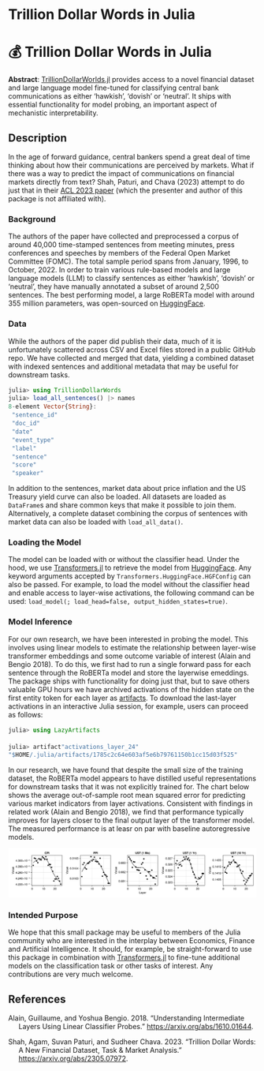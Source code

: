 # Trillion Dollar Words in Julia

# 💰 Trillion Dollar Words in Julia

**Abstract**: [TrillionDollarWorlds.jl](https://github.com/pat-alt/TrillionDollarWords.jl) provides access to a novel financial dataset and large language model fine-tuned for classifying central bank communications as either ‘hawkish’, ‘dovish’ or ‘neutral’. It ships with essential functionality for model probing, an important aspect of mechanistic interpretability.

## Description

In the age of forward guidance, central bankers spend a great deal of time thinking about how their communications are perceived by markets. What if there was a way to predict the impact of communications on financial markets directly from text? Shah, Paturi, and Chava (2023) attempt to do just that in their [ACL 2023 paper](https://arxiv.org/abs/2305.07972) (which the presenter and author of this package is not affiliated with).

### Background

The authors of the paper have collected and preprocessed a corpus of around 40,000 time-stamped sentences from meeting minutes, press conferences and speeches by members of the Federal Open Market Committee (FOMC). The total sample period spans from January, 1996, to October, 2022. In order to train various rule-based models and large language models (LLM) to classify sentences as either ‘hawkish’, ‘dovish’ or ‘neutral’, they have manually annotated a subset of around 2,500 sentences. The best performing model, a large RoBERTa model with around 355 million parameters, was open-sourced on [HuggingFace](https://huggingface.co/gtfintechlab/FOMC-RoBERTa?text=A+very+hawkish+stance+excerted+by+the+doves).

### Data

While the authors of the paper did publish their data, much of it is unfortunately scattered across CSV and Excel files stored in a public GitHub repo. We have collected and merged that data, yielding a combined dataset with indexed sentences and additional metadata that may be useful for downstream tasks.

``` julia
julia> using TrillionDollarWords
julia> load_all_sentences() |> names
8-element Vector{String}:
 "sentence_id"
 "doc_id"
 "date"
 "event_type"
 "label"
 "sentence"
 "score"
 "speaker"
```

In addition to the sentences, market data about price inflation and the US Treasury yield curve can also be loaded. All datasets are loaded as `DataFrame`s and share common keys that make it possible to join them. Alternatively, a complete dataset combining the corpus of sentences with market data can also be loaded with `load_all_data()`.

### Loading the Model

The model can be loaded with or without the classifier head. Under the hood, we use [Transformers.jl](https://github.com/chengchingwen/Transformers.jl) to retrieve the model from [HuggingFace](https://huggingface.co/gtfintechlab/FOMC-RoBERTa?text=A+very+hawkish+stance+excerted+by+the+doves). Any keyword arguments accepted by `Transformers.HuggingFace.HGFConfig` can also be passed. For example, to load the model without the classifier head and enable access to layer-wise activations, the following command can be used: `load_model(; load_head=false, output_hidden_states=true)`.

### Model Inference

For our own research, we have been interested in probing the model. This involves using linear models to estimate the relationship between layer-wise transformer embeddings and some outcome variable of interest (Alain and Bengio 2018). To do this, we first had to run a single forward pass for each sentence through the RoBERTa model and store the layerwise emeddings. The package ships with functionality for doing just that, but to save others valuable GPU hours we have archived activations of the hidden state on the first entity token for each layer as [artifacts](https://github.com/pat-alt/TrillionDollarWords.jl/releases/tag/activations_2024-01-17). To download the last-layer activations in an interactive Julia session, for example, users can proceed as follows:

``` julia
julia> using LazyArtifacts

julia> artifact"activations_layer_24"
"$HOME/.julia/artifacts/1785c2c64e603af5e6b79761150b1cc15d03f525"
```

In our research, we have found that despite the small size of the training dataset, the RoBERTa model appears to have distilled useful representations for downstream tasks that it was not explicitly trained for. The chart below shows the average out-of-sample root mean squared error for predicting various market indicators from layer activations. Consistent with findings in related work (Alain and Bengio 2018), we find that performance typically improves for layers closer to the final output layer of the transformer model. The measured performance is at leasr on par with baseline autoregressive models.

![](rmse_pca_128.png)

### Intended Purpose

We hope that this small package may be useful to members of the Julia community who are interested in the interplay between Economics, Finance and Artificial Intelligence. It should, for example, be straight-forward to use this package in combination with [Transformers.jl](https://github.com/chengchingwen/Transformers.jl) to fine-tune additional models on the classification task or other tasks of interest. Any contributions are very much welcome.

## References

<div id="refs" class="references csl-bib-body hanging-indent">

<div id="ref-alain2018understanding" class="csl-entry">

Alain, Guillaume, and Yoshua Bengio. 2018. “Understanding Intermediate Layers Using Linear Classifier Probes.” <https://arxiv.org/abs/1610.01644>.

</div>

<div id="ref-shah2023trillion" class="csl-entry">

Shah, Agam, Suvan Paturi, and Sudheer Chava. 2023. “Trillion Dollar Words: A New Financial Dataset, Task & Market Analysis.” <https://arxiv.org/abs/2305.07972>.

</div>

</div>
